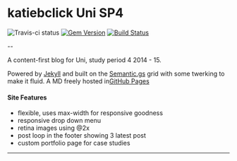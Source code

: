 katiebclick Uni SP4
=======
![Travis-ci status](http://travis-ci.org/roachhd/katiebclick.svg?gh-pages=66eee16)
[![Gem Version](https://badge.fury.io/rb/github-pages.svg)](http://badge.fury.io/rb/github-pages) [![Build Status](https://travis-ci.org/github/pages-gem.svg?branch=master)](https://travis-ci.org/github/pages-gem)

--


A content-first blog for Uni, study period 4 2014 - 15.

Powered by [Jekyll](http://jekyllrb.com) and built on the [Semantic.gs](http://semantic.gs/) grid with some twerking to make it fluid. A MD freely hosted in[GitHub Pages](http://pages.github.com)


#### Site Features

- flexible, uses max-width for responsive goodness
- responsive drop down menu
- retina images using @2x
- post loop in the footer showing 3 latest post
- custom portfolio page for case studies

---
